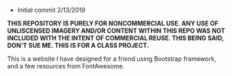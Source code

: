 - Initial commit 2/13/2019

**THIS REPOSITORY IS PURELY FOR NONCOMMERCIAL USE. ANY USE OF UNLISCENSED IMAGERY AND/OR CONTENT WITHIN THIS REPO WAS NOT INCLUDED WITH THE INTENT OF COMMERCIAL REUSE. THIS BEING SAID, DON'T SUE ME. THIS IS FOR A CLASS PROJECT.**

This is a website I have designed for a friend using Bootstrap framework, and a few resources from FontAwesome.

